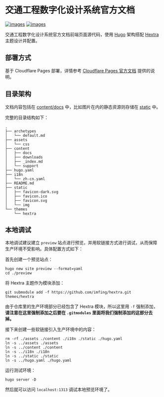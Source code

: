# 交通工程数字化设计系统官方文档

[![images](https://img.shields.io/badge/GitHub-交通工程数字化设计系统官方文档-blueviolet?style=flat-square&logo=github)](https://github.com/stephenchou888/ccshcc-dds-docs)
[![images](https://img.shields.io/badge/Cloudflare-交通工程数字化设计系统官方文档-orange?style=flat-square&logo=cloudflare)](https://jtgcdds.cn)

交通工程数字化设计系统官方文档前端页面源代码，使用 [Hugo](https://gohugo.io/) 架构搭配 [Hextra](https://github.com/imfing/hextra) 主题设计并配置。

## 部署方式

基于 Cloudflare Pages 部署，详情参考 [Cloudflare Pages 官方文档](https://developers.cloudflare.com/pages/framework-guides/deploy-a-hugo-site/) 提供的说明。

## 目录架构

文档内容包括在 [content/docs](./content/docs) 中，比如图片在内的静态资源则存储在 [static](./static) 中。

完整的目录结构如下：

```
.
├── archetypes
│   └── default.md
├── assets
│   └── css
├── content
│   ├── docs
│   ├── downloads
│   ├── _index.md
│   └── support
├── hugo.yaml
├── i18n
│   └── zh-cn.yaml
├── README.md
├── static
│   ├── favicon-dark.svg
│   ├── favicon.ico
│   ├── favicon.svg
│   └── img
└── themes
    └── hextra
```

## 本地调试

本地调试建议建立 `preview` 站点进行预览，并用软链接方式进行调试，从而保障生产环境不受影响。具体配置方式如下：

首先创建一个预览站点：

```
hugo new site preview --format=yaml
cd ./preview
```

将 Hextra 主题作为模块添加：

```
git submodule add -f https://github.com/imfing/hextra.git themes/hextra
```

由于仓库里的生产环境部分已经包含了 Hextra 模块，所以这里用 `-f` 强制添加，**请注意在这里强制添加之后要在 `.gitmodules` 里面将我们强制添加的这部分去掉。**

接下来创建一些软链接引入生产环境中的内容：

```
rm -rf ./assets ./content ./i18n ./static ./hugo.yaml
ln -s ../assets ./assets
ln -s ../content ./content
ln -s ../i18n ./i18n
ln -s ../static ./static
ln -s ../hugo.yaml ./hugo.yaml
```

运行测试环境：

```
hugo server -D
```

然后就可以访问 `localhost:1313` 调试本地预览环境了。
